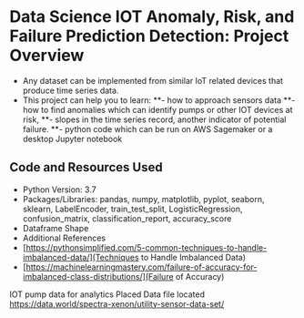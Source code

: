 # Data Science IOT Anomaly, Risk, and Failure Prediction Detection: Project Overview
* Any dataset can be implemented from similar IoT related devices that produce time series data.
* This project can help you to learn:
**- how to approach sensors data
**- how to find anomalies which can identify pumps or other IOT devices at risk,
**- slopes in the time series record, another indicator of potential failure. 
**- python code which can be run on AWS Sagemaker or a desktop Jupyter notebook 

## Code and Resources Used
* Python Version: 3.7
* Packages/Libraries: pandas, numpy, matplotlib, pyplot, seaborn, sklearn, LabelEncoder, train_test_split, LogisticRegression, confusion_matrix, classification_report, accuracy_score 
* Dataframe Shape
* Additional References
* [https://pythonsimplified.com/5-common-techniques-to-handle-imbalanced-data/](Techniques to Handle Imbalanced Data)
* [https://machinelearningmastery.com/failure-of-accuracy-for-imbalanced-class-distributions/](Failure of Accuracy)


IOT pump data for analytics
Placed Data file located https://data.world/spectra-xenon/utility-sensor-data-set/

